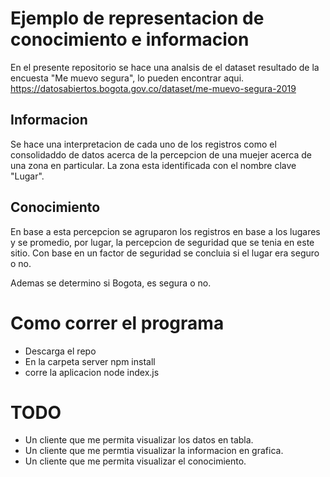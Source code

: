 # Ejemplo de representacion de conocimiento e informacion
En el presente repositorio se hace una analsis de el dataset resultado de la encuesta "Me muevo segura", lo pueden encontrar aqui.
https://datosabiertos.bogota.gov.co/dataset/me-muevo-segura-2019

## Informacion
Se hace una interpretacion de cada uno de los registros como el consolidaddo de datos acerca de la percepcion de una muejer acerca de una zona en particular. 
La zona esta identificada con el nombre clave "Lugar".

## Conocimiento
En base a esta percepcion se agruparon los registros en base a los lugares y se promedio, por lugar, la percepcion de seguridad que se tenia en este sitio. 
Con base en un factor de seguridad se concluia si el lugar era seguro o no. 

Ademas se determino si Bogota, es segura o no.

# Como correr el programa 
* Descarga el repo
* En la carpeta server
    npm install
* corre la aplicacion 
    node index.js

# TODO
* Un cliente que me permita visualizar los datos en tabla.
* Un cliente que me permtia visualizar la informacion en grafica. 
* Un cliente que me permita visualizar el conocimiento. 